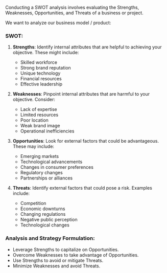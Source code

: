 Conducting a SWOT analysis involves evaluating the Strengths, Weaknesses, Opportunities, and Threats 
of a business or project.

We want to analyze our business model / product:

### SWOT: 

1. **Strengths**: Identify internal attributes that are helpful to achieving your objective. These might include:
   - Skilled workforce
   - Strong brand reputation
   - Unique technology
   - Financial resources
   - Effective leadership

2. **Weaknesses**: Pinpoint internal attributes that are harmful to your objective. Consider:
   - Lack of expertise
   - Limited resources
   - Poor location
   - Weak brand image
   - Operational inefficiencies

3. **Opportunities**: Look for external factors that could be advantageous. These may include:
   - Emerging markets
   - Technological advancements
   - Changes in consumer preferences
   - Regulatory changes
   - Partnerships or alliances

4. **Threats**: Identify external factors that could pose a risk. Examples include:
   - Competition
   - Economic downturns
   - Changing regulations
   - Negative public perception
   - Technological changes

### Analysis and Strategy Formulation:
   - Leverage Strengths to capitalize on Opportunities.
   - Overcome Weaknesses to take advantage of Opportunities.
   - Use Strengths to avoid or mitigate Threats.
   - Minimize Weaknesses and avoid Threats.


